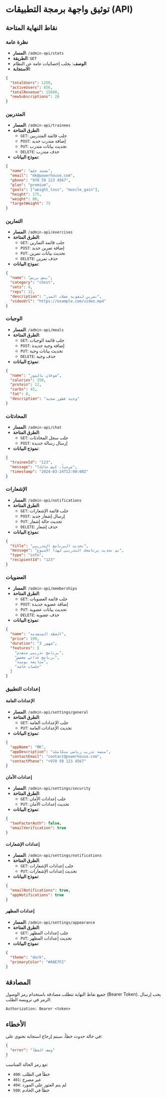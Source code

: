 # توثيق واجهة برمجة التطبيقات (API)

## نقاط النهاية المتاحة

### نظرة عامة
- **المسار**: `/admin-api/stats`
- **الطريقة**: `GET`
- **الوصف**: يجلب إحصائيات عامة عن النظام
- **الاستجابة**:
```json
{
  "totalUsers": 1250,
  "activeUsers": 856,
  "totalRevenue": 15600,
  "newSubscriptions": 28
}
```

### المتدربين
- **المسار**: `/admin-api/trainees`
- **الطرق المتاحة**: 
  - `GET`: جلب قائمة المتدربين
  - `POST`: إضافة متدرب جديد
  - `PUT`: تحديث بيانات متدرب
  - `DELETE`: حذف متدرب
- **نموذج البيانات**:
```json
{
  "name": "محمد خلف",
  "email": "mk@powerhouse.com",
  "phone": "970 59 123 4567",
  "plan": "premium",
  "goals": ["weight_loss", "muscle_gain"],
  "height": 175,
  "weight": 80,
  "targetWeight": 75
}
```

### التمارين
- **المسار**: `/admin-api/exercises`
- **الطرق المتاحة**: 
  - `GET`: جلب قائمة التمارين
  - `POST`: إضافة تمرين جديد
  - `PUT`: تحديث بيانات تمرين
  - `DELETE`: حذف تمرين
- **نموذج البيانات**:
```json
{
  "name": "بنش بريس",
  "category": "chest",
  "sets": 4,
  "reps": 12,
  "description": "تمرين لتقوية عضلات الصدر",
  "videoUrl": "https://example.com/video.mp4"
}
```

### الوجبات
- **المسار**: `/admin-api/meals`
- **الطرق المتاحة**: 
  - `GET`: جلب قائمة الوجبات
  - `POST`: إضافة وجبة جديدة
  - `PUT`: تحديث بيانات وجبة
  - `DELETE`: حذف وجبة
- **نموذج البيانات**:
```json
{
  "name": "شوفان بالموز",
  "calories": 350,
  "protein": 12,
  "carbs": 45,
  "fat": 8,
  "description": "وجبة فطور صحية"
}
```

### المحادثات
- **المسار**: `/admin-api/chat`
- **الطرق المتاحة**: 
  - `GET`: جلب سجل المحادثات
  - `POST`: إرسال رسالة جديدة
- **نموذج البيانات**:
```json
{
  "traineeId": "123",
  "message": "مرحباً، كيف حالك؟",
  "timestamp": "2024-03-24T12:00:00Z"
}
```

### الإشعارات
- **المسار**: `/admin-api/notifications`
- **الطرق المتاحة**: 
  - `GET`: جلب قائمة الإشعارات
  - `POST`: إرسال إشعار جديد
  - `PUT`: تحديث حالة إشعار
  - `DELETE`: حذف إشعار
- **نموذج البيانات**:
```json
{
  "title": "تحديث البرنامج التدريبي",
  "message": "تم تحديث برنامجك التدريبي لهذا الأسبوع",
  "type": "info",
  "recipientId": "123"
}
```

### العضويات
- **المسار**: `/admin-api/memberships`
- **الطرق المتاحة**: 
  - `GET`: جلب قائمة العضويات
  - `POST`: إضافة عضوية جديدة
  - `PUT`: تحديث بيانات عضوية
  - `DELETE`: حذف عضوية
- **نموذج البيانات**:
```json
{
  "name": "الخطة المتقدمة",
  "price": 199,
  "duration": "3 شهور",
  "features": [
    "برنامج تدريبي متقدم",
    "برنامج غذائي مخصص",
    "متابعة يومية",
    "جلسات خاصة"
  ]
}
```

### إعدادات التطبيق

#### الإعدادات العامة
- **المسار**: `/admin-api/settings/general`
- **الطرق المتاحة**: 
  - `GET`: جلب الإعدادات العامة
  - `PUT`: تحديث الإعدادات العامة
- **نموذج البيانات**:
```json
{
  "appName": "MK",
  "appDescription": "منصة تدريب رياضي متكاملة",
  "contactEmail": "contact@powerhouse.com",
  "contactPhone": "+970 59 123 4567"
}
```

#### إعدادات الأمان
- **المسار**: `/admin-api/settings/security`
- **الطرق المتاحة**: 
  - `GET`: جلب إعدادات الأمان
  - `PUT`: تحديث إعدادات الأمان
- **نموذج البيانات**:
```json
{
  "twoFactorAuth": false,
  "emailVerification": true
}
```

#### إعدادات الإشعارات
- **المسار**: `/admin-api/settings/notifications`
- **الطرق المتاحة**: 
  - `GET`: جلب إعدادات الإشعارات
  - `PUT`: تحديث إعدادات الإشعارات
- **نموذج البيانات**:
```json
{
  "emailNotifications": true,
  "appNotifications": true
}
```

#### إعدادات المظهر
- **المسار**: `/admin-api/settings/appearance`
- **الطرق المتاحة**: 
  - `GET`: جلب إعدادات المظهر
  - `PUT`: تحديث إعدادات المظهر
- **نموذج البيانات**:
```json
{
  "theme": "dark",
  "primaryColor": "#0AE7F2"
}
```

## المصادقة

جميع نقاط النهاية تتطلب مصادقة باستخدام رمز الوصول (Bearer Token). يجب إرسال الرمز في ترويسة الطلب:

```
Authorization: Bearer <token>
```

## الأخطاء

في حالة حدوث خطأ، سيتم إرجاع استجابة تحتوي على:

```json
{
  "error": "وصف الخطأ"
}
```

مع رمز الحالة المناسب:
- `400`: خطأ في الطلب
- `401`: غير مصرح
- `404`: لم يتم العثور على المورد
- `500`: خطأ في الخادم